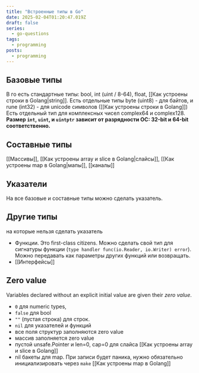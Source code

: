 ```yaml
---
title: "Встроенные типы в Go"
date: 2025-02-04T01:20:47.019Z
draft: false
series:
  - go-questions
tags:
  - programming
posts:
  - programming
---
```


## Базовые типы
В го есть стандартные типы: bool, int (uint / 8-64), float, [[Как устроены строки в Golang|string]].
Есть отдельные типы byte (uint8) - для байтов, и rune (int32) - для unicode символов ([[Как устроены строки в Golang]]) 
Есть отдельный тип для комплексных чисел complex64 и complex128.
**Размер `int`, `uint`, и `uintptr` зависит от разрядности ОС:  32-bit и 64-bit соответственно.**
## Составные типы
[[Массивы]], [[Как устроены array и slice в Golang|слайсы]], [[Как устроены map в Golang|мапы]], [[каналы]]
## Указатели
На все базовые и составные типы можно сделать указатель.
## Другие типы
на которые нельзя сделать указатель
- Функции. Это first-class citizens. Можно сделать свой тип для сигнатуры функции (`type handler func(io.Reader, io.Writer) error`). Можно передавать как параметры других функций или возвращать.
- [[Интерфейсы]]
## Zero value
Variables declared without an explicit initial value are given their _zero value_.
- `0` для numeric types,
- `false` для bool
- `""` (пустая строка) для строк.
- `nil` для указателей и функций
- все поля структур заполняются zero value
- массив заполняется zero value
- пустой unsafe.Pointer и len=0, cap=0 для слайса [[Как устроены array и slice в Golang]]
- nil бакеты для map. При записи будет паника, нужно обязательно инициализировать через `make` [[Как устроены map в Golang]]